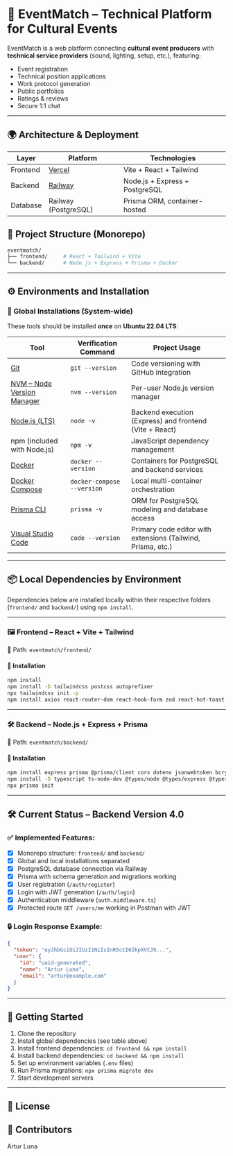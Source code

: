 # 🎤 EventMatch – Technical Platform for Cultural Events

EventMatch is a web platform connecting **cultural event producers** with **technical service providers** (sound, lighting, setup, etc.), featuring:

- Event registration
- Technical position applications
- Work protocol generation
- Public portfolios
- Ratings & reviews
- Secure 1:1 chat

---

## 🌍 Architecture & Deployment

| Layer     | Platform  | Technologies                  |
|-----------|-----------|-------------------------------|
| Frontend  | [Vercel](https://vercel.com/)    | Vite + React + Tailwind        |
| Backend   | [Railway](https://railway.app/)  | Node.js + Express + PostgreSQL |
| Database  | Railway (PostgreSQL) | Prisma ORM, container-hosted |

## 🧱 Project Structure (Monorepo)

```bash
eventmatch/
├── frontend/     # React + Tailwind + Vite
└── backend/      # Node.js + Express + Prisma + Docker
```

---

## ⚙️ Environments and Installation

### 🔧 Global Installations (System-wide)

These tools should be installed **once** on **Ubuntu 22.04 LTS**:

| Tool                                                                       | Verification Command          | Project Usage                                                                  |
|----------------------------------------------------------------------------|-------------------------------|--------------------------------------------------------------------------------|
| [Git](https://git-scm.com/)                                               | `git --version`              | Code versioning with GitHub integration                                        |
| [NVM – Node Version Manager](https://github.com/nvm-sh/nvm)              | `nvm --version`              | Per-user Node.js version manager                                               |
| [Node.js (LTS)](https://nodejs.org/en/)                                   | `node -v`                    | Backend execution (Express) and frontend (Vite + React)                        |
| npm (included with Node.js)                                               | `npm -v`                     | JavaScript dependency management                                               |
| [Docker](https://docs.docker.com/engine/install/ubuntu/)                 | `docker --version`           | Containers for PostgreSQL and backend services                                 |
| [Docker Compose](https://docs.docker.com/compose/install/)               | `docker-compose --version`   | Local multi-container orchestration                                            |
| [Prisma CLI](https://www.prisma.io/docs/getting-started)                 | `prisma -v`                  | ORM for PostgreSQL modeling and database access                                |
| [Visual Studio Code](https://code.visualstudio.com/)                     | `code --version`             | Primary code editor with extensions (Tailwind, Prisma, etc.)                   |

---

## 📦 Local Dependencies by Environment

Dependencies below are installed locally within their respective folders (`frontend/` and `backend/`) using `npm install`.

---

### 🖼️ Frontend – React + Vite + Tailwind

📁 Path: `eventmatch/frontend/`

#### 🔧 Installation

```bash
npm install
npm install -D tailwindcss postcss autoprefixer
npx tailwindcss init -p
npm install axios react-router-dom react-hook-form zod react-hot-toast
```

---

### 🛠️ Backend – Node.js + Express + Prisma

📁 Path: `eventmatch/backend/`

#### 🔧 Installation

```bash
npm install express prisma @prisma/client cors dotenv jsonwebtoken bcryptjs multer socket.io
npm install -D typescript ts-node-dev @types/node @types/express @types/cors @types/jsonwebtoken @types/bcryptjs @types/socket.io
npx prisma init
```

---

## 🛠️ Current Status – **Backend Version 4.0**

### ✅ Implemented Features:

- [x] Monorepo structure: `frontend/` and `backend/`
- [x] Global and local installations separated
- [x] PostgreSQL database connection via Railway
- [x] Prisma with schema generation and migrations working
- [x] User registration (`/auth/register`)
- [x] Login with JWT generation (`/auth/login`)
- [x] Authentication middleware (`auth.middleware.ts`)
- [x] Protected route `GET /users/me` working in Postman with JWT

### 🔒 Login Response Example:

```json
{
  "token": "eyJhbGciOiJIUzI1NiIsInR5cCI6IkpXVCJ9...",
  "user": {
    "id": "uuid-generated",
    "name": "Artur Luna",
    "email": "artur@example.com"
  }
}
```

---

## 🚀 Getting Started

1. Clone the repository
2. Install global dependencies (see table above)
3. Install frontend dependencies: `cd frontend && npm install`
4. Install backend dependencies: `cd backend && npm install`
5. Set up environment variables (`.env` files)
6. Run Prisma migrations: `npx prisma migrate dev`
7. Start development servers

---

## 📝 License



## 👥 Contributors

Artur Luna